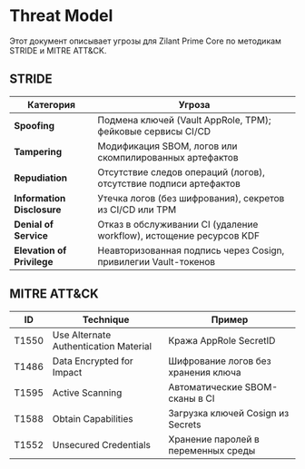 # Threat Model

Этот документ описывает угрозы для Zilant Prime Core по методикам STRIDE и MITRE ATT&CK.

## STRIDE

| Категория           | Угроза                                                                 |
|---------------------|------------------------------------------------------------------------|
| **Spoofing**        | Подмена ключей (Vault AppRole, TPM); фейковые сервисы CI/CD            |
| **Tampering**       | Модификация SBOM, логов или скомпилированных артефактов                |
| **Repudiation**     | Отсутствие следов операций (логов), отсутствие подписи артефактов      |
| **Information Disclosure** | Утечка логов (без шифрования), секретов из CI/CD или TPM             |
| **Denial of Service** | Отказ в обслуживании CI (удаление workflow), истощение ресурсов KDF     |
| **Elevation of Privilege** | Неавторизованная подпись через Cosign, привилегии Vault-токенов        |

## MITRE ATT&CK

| ID       | Technique                          | Пример                                |
|----------|------------------------------------|---------------------------------------|
| T1550    | Use Alternate Authentication Material | Кража AppRole SecretID                |
| T1486    | Data Encrypted for Impact          | Шифрование логов без хранения ключа   |
| T1595    | Active Scanning                    | Автоматические SBOM-сканы в CI        |
| T1588    | Obtain Capabilities                | Загрузка ключей Cosign из Secrets     |
| T1552    | Unsecured Credentials              | Хранение паролей в переменных среды   |
